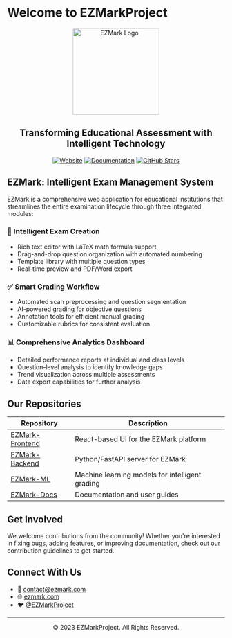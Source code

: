 # Welcome to EZMarkProject

<div align="center">
  <img src="https://github.com/EZMarkProject/.github/assets/logo.png" alt="EZMark Logo" width="200" />
  <h2>Transforming Educational Assessment with Intelligent Technology</h2>
  
  [![Website](https://img.shields.io/badge/Website-ezmark.com-blue)](https://ezmark.com)
  [![Documentation](https://img.shields.io/badge/Docs-docs.ezmark.com-green)](https://docs.ezmark.com)
  [![GitHub Stars](https://img.shields.io/github/stars/EZMarkProject?style=social)](https://github.com/EZMarkProject)
</div>

## EZMark: Intelligent Exam Management System

EZMark is a comprehensive web application for educational institutions that streamlines the entire examination lifecycle through three integrated modules:

### 🚀 Intelligent Exam Creation

- Rich text editor with LaTeX math formula support
- Drag-and-drop question organization with automated numbering
- Template library with multiple question types
- Real-time preview and PDF/Word export

### ✅ Smart Grading Workflow

- Automated scan preprocessing and question segmentation
- AI-powered grading for objective questions
- Annotation tools for efficient manual grading
- Customizable rubrics for consistent evaluation

### 📊 Comprehensive Analytics Dashboard

- Detailed performance reports at individual and class levels
- Question-level analysis to identify knowledge gaps
- Trend visualization across multiple assessments
- Data export capabilities for further analysis

## Our Repositories

| Repository | Description |
|------------|-------------|
| [EZMark-Frontend](https://github.com/EZMarkProject/EZMark-Frontend) | React-based UI for the EZMark platform |
| [EZMark-Backend](https://github.com/EZMarkProject/EZMark-Backend) | Python/FastAPI server for EZMark |
| [EZMark-ML](https://github.com/EZMarkProject/EZMark-ML) | Machine learning models for intelligent grading |
| [EZMark-Docs](https://github.com/EZMarkProject/EZMark-Docs) | Documentation and user guides |

## Get Involved

We welcome contributions from the community! Whether you're interested in fixing bugs, adding features, or improving documentation, check out our contribution guidelines to get started.

## Connect With Us

- 📧 [contact@ezmark.com](mailto:contact@ezmark.com)
- 🌐 [ezmark.com](https://ezmark.com)
- 🐦 [@EZMarkProject](https://twitter.com/EZMarkProject)

---

<div align="center">
  <p>© 2023 EZMarkProject. All Rights Reserved.</p>
</div> 